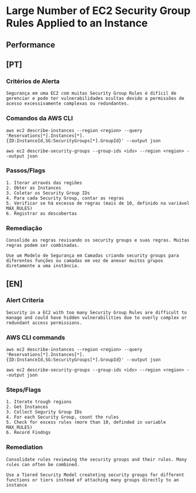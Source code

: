 # Large Number of EC2 Security Group Rules Applied to an Instance

## Performance

## [PT]

### Critérios de Alerta
    Segurança em uma EC2 com muitas Security Group Rules é difícil de gerenciar e pode ter vulnerabilidades ocultas devido a permissões de acesso excessivamente complexas ou redundantes.

### Comandos da AWS CLI
    aws ec2 describe-instances --region <region> --query 'Reservations[*].Instances[*].{ID:InstanceId,SG:SecurityGroups[*].GroupId}' --output json

    aws ec2 describe-security-groups --group-ids <ids> --region <region> --output json

### Passos/Flags
    1. Iterar através das regiões
    2. Obter as Instances
    3. Coletar os Security Group IDs
    4. Para cada Security Group, contar as regras
    5. Verificar se há excesso de regras (mais de 10, definido na variável MAX_RULES)
    6. Registrar as descobertas

### Remediação
    Consolide as regras revisando os security groups e suas regras. Muitas regras podem ser combinadas.

    Use um Modelo de Segurança em Camadas criando security groups para diferentes funções ou camadas em vez de anexar muitos grupos diretamente a uma instância.

## [EN]

### Alert Criteria
    Security in a EC2 with too many Security Group Rules are difficult to manage and could have hidden vulnerabilities due to overly complex or redundant access permissions.

### AWS CLI commands
    aws ec2 describe-instances --region <region> --query 'Reservations[*].Instances[*].{ID:InstanceId,SG:SecurityGroups[*].GroupId}' --output json
    
    aws ec2 describe-security-groups --group-ids <ids> --region <region> --output json

### Steps/Flags
    1. Iterate trough regions
    2. Get Instances
    3. Collect Segurity Group IDs
    4. For each Security Group, count the rules
    5. Check for excess rules (more than 10, definded in variable MAX_RULES)
    6. Record Findngs

### Remediation
    Consolidate rules reviewing the security groups and their rules. Many rules can often be combined.

    Use a Tiered Security Model createting security groups for different functions or tiers instead of attaching many groups directly to an instance